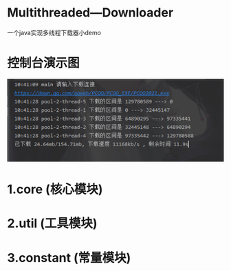 # Multithreaded—Downloader
一个java实现多线程下载器小demo
# 控制台演示图
  <img src="https://github.com/Zinner2/MultithreadedDownloader/blob/master/code/src/com/jj/img/01.png" />  

# 1.core (核心模块)

# 2.util (工具模块)

# 3.constant (常量模块)
